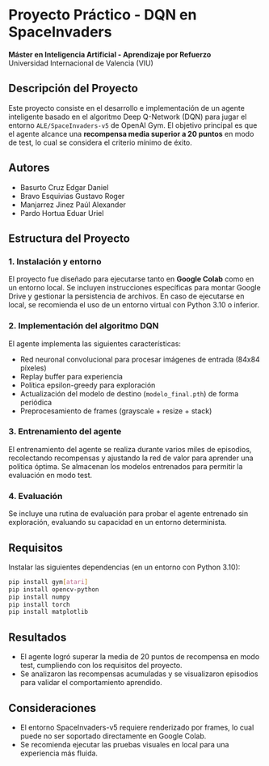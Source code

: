 # Proyecto Práctico - DQN en SpaceInvaders

**Máster en Inteligencia Artificial - Aprendizaje por Refuerzo**  
Universidad Internacional de Valencia (VIU)

## Descripción del Proyecto

Este proyecto consiste en el desarrollo e implementación de un agente inteligente basado en el algoritmo Deep Q-Network (DQN) para jugar el entorno `ALE/SpaceInvaders-v5` de OpenAI Gym. El objetivo principal es que el agente alcance una **recompensa media superior a 20 puntos** en modo de test, lo cual se considera el criterio mínimo de éxito.

## Autores

- Basurto Cruz Edgar Daniel
- Bravo Esquivias Gustavo Roger
- Manjarrez Jinez Paúl Alexander
- Pardo Hortua Eduar Uriel

## Estructura del Proyecto

### 1. Instalación y entorno
El proyecto fue diseñado para ejecutarse tanto en **Google Colab** como en un entorno local. Se incluyen instrucciones específicas para montar Google Drive y gestionar la persistencia de archivos. En caso de ejecutarse en local, se recomienda el uso de un entorno virtual con Python 3.10 o inferior.

### 2. Implementación del algoritmo DQN
El agente implementa las siguientes características:
- Red neuronal convolucional para procesar imágenes de entrada (84x84 píxeles)
- Replay buffer para experiencia
- Política epsilon-greedy para exploración
- Actualización del modelo de destino (`modelo_final.pth`) de forma periódica
- Preprocesamiento de frames (grayscale + resize + stack)

### 3. Entrenamiento del agente
El entrenamiento del agente se realiza durante varios miles de episodios, recolectando recompensas y ajustando la red de valor para aprender una política óptima. Se almacenan los modelos entrenados para permitir la evaluación en modo test.

### 4. Evaluación
Se incluye una rutina de evaluación para probar el agente entrenado sin exploración, evaluando su capacidad en un entorno determinista.

## Requisitos

Instalar las siguientes dependencias (en un entorno con Python 3.10):

```bash
pip install gym[atari]
pip install opencv-python
pip install numpy
pip install torch
pip install matplotlib
```

## Resultados
- El agente logró superar la media de 20 puntos de recompensa en modo test, cumpliendo con los requisitos del proyecto.
- Se analizaron las recompensas acumuladas y se visualizaron episodios para validar el comportamiento aprendido.

## Consideraciones
- El entorno SpaceInvaders-v5 requiere renderizado por frames, lo cual puede no ser soportado directamente en Google Colab.
- Se recomienda ejecutar las pruebas visuales en local para una experiencia más fluida.

